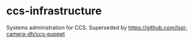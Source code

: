# ccs-infrastructure
Systems administration for CCS.
Superseded by https://github.com/lsst-camera-dh/ccs-puppet
